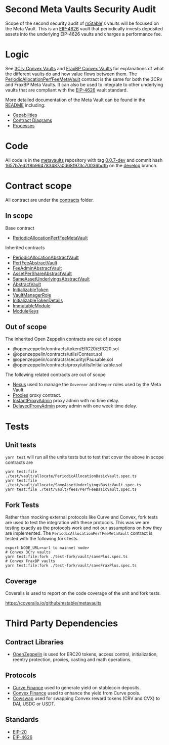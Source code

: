 # Second Meta Vaults Security Audit

Scope of the second security audit of [mStable](https://mstable.org/)'s vaults will be focused on the Meta Vault. This is an [EIP-4626](https://eips.ethereum.org/EIPS/eip-4626) vault that periodically invests deposited assets into the underlying EIP-4626 vaults and charges a performance fee.

# Logic

See [3Crv Convex Vaults](./3CrvConvexVaults.md) and [FraxBP Convex Vaults](./FraxBPConvexVaults.md) for explanations of what the different vaults do and how value flows between them.
The [PeriodicAllocationPerfFeeMetaVault](./contracts/vault/meta/PeriodicAllocationPerfFeeMetaVault.sol) contract is the same for both the 3CRv and FraxBP Meta Vaults. It can also be used to integrate to other underlying vaults that are compliant with the [EIP-4626](https://eips.ethereum.org/EIPS/eip-4626) vault standard.

More detailed documentation of the Meta Vault can be found in the [README](./contracts/vault/meta/README.md) including:
-   [Capabilities](./contracts/vault/meta/README.md#periodicallocationperffeemetavault)
-   [Contract Diagrams](./contracts/vault/meta/README.md#diagrams)
-   [Processes](./contracts/vault/meta/README.md#periodicallocationperffeemetavault-processes)

# Code

All code is in the [metavaults](https://github.com/mstable/metavaults) repository with tag [0.0.7-dev](https://github.com/mstable/metavaults/releases/tag/v0.0.7-dev) and commit hash [1657b7ed2f8b964783487a0d68f973c70036bdfb](https://github.com/mstable/metavaults/commit/1657b7ed2f8b964783487a0d68f973c70036bdfb) on the [develop](https://github.com/mstable/metavaults/tree/develop) branch.

# Contract scope

All contract are under the [contracts](./contracts/) folder.

## In scope

Base contract
-  [PeriodicAllocationPerfFeeMetaVault](./contracts/vault/meta/PeriodicAllocationPerfFeeMetaVault.sol)

Inherited contracts
-  [PeriodicAllocationAbstractVault](./contracts/vault/allocate/PeriodicAllocationAbstractVault.sol)
-  [PerfFeeAbstractVault](./contracts/vault/fee/PerfFeeAbstractVault.sol)
-  [FeeAdminAbstractVault](./contracts/vault/fee/FeeAdminAbstractVault.sol)
-  [AssetPerShareAbstractVault](./contracts/vault/allocate/AssetPerShareAbstractVault.sol)
-  [SameAssetUnderlyingsAbstractVault](./contracts/vault/allocate/SameAssetUnderlyingsAbstractVault.sol)
-  [AbstractVault](./contracts/vault/AbstractVault.sol)
-  [InitializableToken](./contracts/tokens/InitializableToken.sol)
-  [VaultManagerRole](./contracts/shared/VaultManagerRole.sol)
-  [InitializableTokenDetails](./contracts/tokens/InitializableTokenDetails.sol)
-  [ImmutableModule](./contracts/shared/ImmutableModule.sol)
-  [ModuleKeys](./contracts/shared/ModuleKeys.sol)

## Out of scope

The inherited Open Zeppelin contracts are out of scope
-  @openzeppelin/contracts/token/ERC20/ERC20.sol
-  @openzeppelin/contracts/utils/Context.sol
-  @openzeppelin/contracts/security/Pausable.sol
-  @openzeppelin/contracts/proxy/utils/Initializable.sol

The following related contracts are out of scope
-  [Nexus](./contracts/shared/Nexus.sol) used to manage the `Governor` and `Keeper` roles used by the Meta Vault.
-  [Proxies](./contracts/upgradability/Proxies.sol) proxy contract.
-  [InstantProxyAdmin](./contracts/upgradability/InstantProxyAdmin.sol) proxy admin with no time delay.
-  [DelayedProxyAdmin](./contracts/upgradability/DelayedProxyAdmin.sol) proxy admin with one week time delay.

# Tests

## Unit tests

`yarn test` will run all the units tests but to test that cover the above in scope contracts are

```
yarn test:file ./test/vault/allocate/PeriodicAllocationBasicVault.spec.ts
yarn test:file ./test/vault/allocate/SameAssetUnderlyingsBasicVault.spec.ts
yarn test:file ./test/vault/fees/PerfFeeBasicVault.spec.ts
```

## Fork Tests

Rather than mocking external protocols like Curve and Convex, fork tests are used to test the integration with these protocols. This was we are testing exactly as the protocols work and not our assumptions on how they are implemented. The `PeriodicAllocationPerfFeeMetaVault` contract is tested with the following fork tests.

```
export NODE_URL=<url to mainnet node>
# Convex 3Crv vaults
yarn test:file:fork ./test-fork/vault/savePlus.spec.ts
# Convex FraxBP vaults
yarn test:file:fork ./test-fork/vault/saveFraxPlus.spec.ts
```

## Coverage

Coveralls is used to report on the code coverage of the unit and fork tests.

https://coveralls.io/github/mstable/metavaults

# Third Party Dependencies

## Contract Libraries

-   [OpenZeppelin](https://www.openzeppelin.com/contracts) is used for ERC20 tokens, access control, initialization, reentry protection, proxies, casting and math operations.

## Protocols

-   [Curve Finance](https://curve.fi/) used to generate yield on stablecoin deposits.
-   [Convex Finance](https://www.convexfinance.com/) used to enhance the yield from Curve pools.
-   [Cowswap](https://cowswap.exchange/) used for swapping Convex reward tokens (CRV and CVX) to DAI, USDC or USDT.

## Standards

-   [EIP-20](https://eips.ethereum.org/EIPS/eip-20)
-   [EIP-4626](https://eips.ethereum.org/EIPS/eip-4626)
